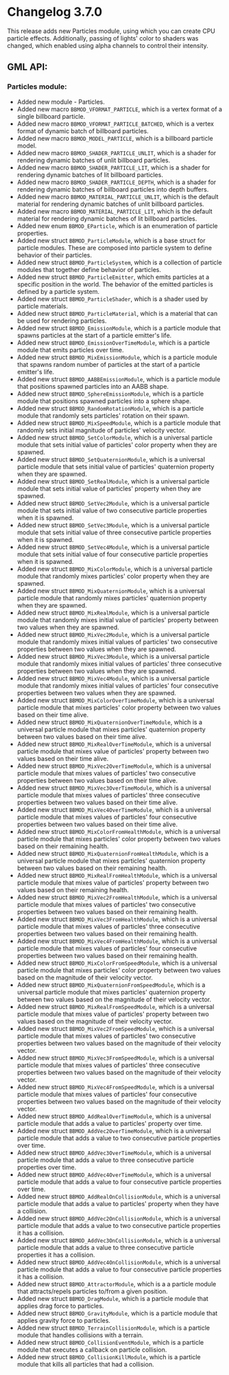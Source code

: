 # Changelog 3.7.0
This release adds new Particles module, using which you can create CPU particle effects. Additionally, passing of lights' color to shaders was changed, which enabled using alpha channels to control their intensity.

## GML API:
### Particles module:
* Added new module - Particles.
* Added new macro `BBMOD_VFORMAT_PARTICLE`, which is a vertex format of a single billboard particle.
* Added new macro `BBMOD_VFORMAT_PARTICLE_BATCHED`, which is a vertex format of dynamic batch of billboard particles.
* Added new macro `BBMOD_MODEL_PARTICLE`, which is a billboard particle model.
* Added new macro `BBMOD_SHADER_PARTICLE_UNLIT`, which is a shader for rendering dynamic batches of unlit billboard particles.
* Added new macro `BBMOD_SHADER_PARTICLE_LIT`, which is a shader for rendering dynamic batches of lit billboard particles.
* Added new macro `BBMOD_SHADER_PARTICLE_DEPTH`, which is a shader for rendering dynamic batches of billboard particles into depth buffers.
* Added new macro `BBMOD_MATERIAL_PARTICLE_UNLIT`, which is the default material for rendering dynamic batches of unlit billboard particles.
* Added new macro `BBMOD_MATERIAL_PARTICLE_LIT`, which is the default material for rendering dynamic batches of lit billboard particles.
* Added new enum `BBMOD_EParticle`, which is an enumeration of particle properties.
* Added new struct `BBMOD_ParticleModule`, which is a base struct for particle modules. These are composed into particle system to define behavior of their particles.
* Added new struct `BBMOD_ParticleSystem`, which is a collection of particle modules that together define behavior of particles.
* Added new struct `BBMOD_ParticleEmitter`, which emits particles at a specific position in the world. The behavior of the emitted particles is defined by a particle system.
* Added new struct `BBMOD_ParticleShader`, which is a shader used by particle materials.
* Added new struct `BBMOD_ParticleMaterial`, which is a material that can be used for rendering particles.
* Added new struct `BBMOD_EmissionModule`, which is a particle module that spawns particles at the start of a particle emitter's life.
* Added new struct `BBMOD_EmissionOverTimeModule`, which is a particle module that emits particles over time.
* Added new struct `BBMOD_MixEmissionModule`, which is a particle module that spawns random number of particles at the start of a particle emitter's life.
* Added new struct `BBMOD_AABBEmissionModule`, which is a particle module that positions spawned particles into an AABB shape.
* Added new struct `BBMOD_SphereEmissionModule`, which is a particle module that positions spawned particles into a sphere shape.
* Added new struct `BBMOD_RandomRotationModule`, which is a particle module that randomly sets particles' rotation on their spawn.
* Added new struct `BBMOD_MixSpeedModule`, which is a particle module that randomly sets initial magnitude of particles' velocity vector.
* Added new struct `BBMOD_SetColorModule`, which is a universal particle module that sets initial value of particles' color property when they are spawned.
* Added new struct `BBMOD_SetQuaternionModule`, which is a universal particle module that sets initial value of particles' quaternion property when they are spawned.
* Added new struct `BBMOD_SetRealModule`, which is a universal particle module that sets initial value of particles' property when they are spawned.
* Added new struct `BBMOD_SetVec2Module`, which is a universal particle module that sets initial value of two consecutive particle properties when it is spawned.
* Added new struct `BBMOD_SetVec3Module`, which is a universal particle module that sets initial value of three consecutive particle properties when it is spawned.
* Added new struct `BBMOD_SetVec4Module`, which is a universal particle module that sets initial value of four consecutive particle properties when it is spawned.
* Added new struct `BBMOD_MixColorModule`, which is a universal particle module that randomly mixes particles' color property when they are spawned.
* Added new struct `BBMOD_MixQuaternionModule`, which is a universal particle module that randomly mixes particles' quaternion property when they are spawned.
* Added new struct `BBMOD_MixRealModule`, which is a universal particle module that randomly mixes initial value of particles' property between two values when they are spawned.
* Added new struct `BBMOD_MixVec2Module`, which is a universal particle module that randomly mixes initial values of particles' two consecutive properties between two values when they are spawned.
* Added new struct `BBMOD_MixVec3Module`, which is a universal particle module that randomly mixes initial values of particles' three consecutive properties between two values when they are spawned.
* Added new struct `BBMOD_MixVec4Module`, which is a universal particle module that randomly mixes initial values of particles' four consecutive properties between two values  when they are spawned.
* Added new struct `BBMOD_MixColorOverTimeModule`, which is a universal particle module that mixes particles' color property between two values based on their time alive.
* Added new struct `BBMOD_MixQuaternionOverTimeModule`, which is a universal particle module that mixes particles' quaternion property between two values based on their time alive.
* Added new struct `BBMOD_MixRealOverTimeModule`, which is a universal particle module that mixes value of particles' property between two values based on their time alive.
* Added new struct `BBMOD_MixVec2OverTimeModule`, which is a universal particle module that mixes values of particles' two consecutive properties between two values based on their time alive.
* Added new struct `BBMOD_MixVec3OverTimeModule`, which is a universal particle module that mixes values of particles' three consecutive properties between two values based on their time alive.
* Added new struct `BBMOD_MixVec4OverTimeModule`, which is a universal particle module that mixes values of particles' four consecutive properties between two values based on their time alive.
* Added new struct `BBMOD_MixColorFromHealthModule`, which is a universal particle module that mixes particles' color property between two values based on their remaining health.
* Added new struct `BBMOD_MixQuaternionFromHealthModule`, which is a universal particle module that mixes particles' quaternion property between two values based on their remaining health.
* Added new struct `BBMOD_MixRealFromHealthModule`, which is a universal particle module that mixes value of particles' property between two values based on their remaining health.
* Added new struct `BBMOD_MixVec2FromHealthModule`, which is a universal particle module that mixes values of particles' two consecutive properties between two values based on their remaining health.
* Added new struct `BBMOD_MixVec3FromHealthModule`, which is a universal particle module that mixes values of particles' three consecutive properties between two values based on their remaining health.
* Added new struct `BBMOD_MixVec4FromHealthModule`, which is a universal particle module that mixes values of particles' four consecutive properties between two values based on their remaining health.
* Added new struct `BBMOD_MixColorFromSpeedModule`, which is a universal particle module that mixes particles' color property between two values based on the magnitude of their velocity vector.
* Added new struct `BBMOD_MixQuaternionFromSpeedModule`, which is a universal particle module that mixes particles' quaternion property between two values based on the magnitude of their velocity vector.
* Added new struct `BBMOD_MixRealFromSpeedModule`, which is a universal particle module that mixes value of particles' property between two values based on the magnitude of their velocity vector.
* Added new struct `BBMOD_MixVec2FromSpeedModule`, which is a universal particle module that mixes values of particles' two consecutive properties between two values based on the magnitude of their velocity vector.
* Added new struct `BBMOD_MixVec3FromSpeedModule`, which is a universal particle module that mixes values of particles' three consecutive properties between two values based on the magnitude of their velocity vector.
* Added new struct `BBMOD_MixVec4FromSpeedModule`, which is a universal particle module that mixes values of particles' four consecutive properties between two values based on the magnitude of their velocity vector.
* Added new struct `BBMOD_AddRealOverTimeModule`, which is a universal particle module that adds a value to particles' property over time.
* Added new struct `BBMOD_AddVec2OverTimeModule`, which is a universal particle module that adds a value to two consecutive particle properties over time.
* Added new struct `BBMOD_AddVec3OverTimeModule`, which is a universal particle module that adds a value to three consecutive particle properties over time.
* Added new struct `BBMOD_AddVec4OverTimeModule`, which is a universal particle module that adds a value to four consecutive particle properties over time.
* Added new struct `BBMOD_AddRealOnCollisionModule`, which is a  universal particle module that adds a value to particles' property when they have a collision.
* Added new struct `BBMOD_AddVec2OnCollisionModule`, which is a universal particle module that adds a value to two consecutive particle properties it has a collision.
* Added new struct `BBMOD_AddVec3OnCollisionModule`, which is a universal particle module that adds a value to three consecutive particle properties it has a collision.
* Added new struct `BBMOD_AddVec4OnCollisionModule`, which is a universal particle module that adds a value to four consecutive particle properties it has a collision.
* Added new struct `BBMOD_AttractorModule`, which is a a particle module that attracts/repels particles to/from a given position.
* Added new struct `BBMOD_DragModule`, which is a particle module that applies drag force to particles.
* Added new struct `BBMOD_GravityModule`, which is a particle module that applies gravity force to particles.
* Added new struct `BBMOD_TerrainCollisionModule`, which is a particle module that handles collisions with a terrain.
* Added new struct `BBMOD_CollisionEventModule`, which is a particle module that executes a callback on particle collision.
* Added new struct `BBMOD_CollisionKillModule`, which is a particle module that kills all particles that had a collision.

